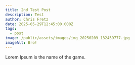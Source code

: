 ```yaml
---
title: 2nd Test Post
description: Test
author: Chris Fretz
date: 2025-05-29T12:45:00.000Z
tags:
  - post
image: /public/assets/images/img_20250209_132459777.jpg
imageAlt: Bro!
---
```

Lorem Ipsum is the name of the game.
